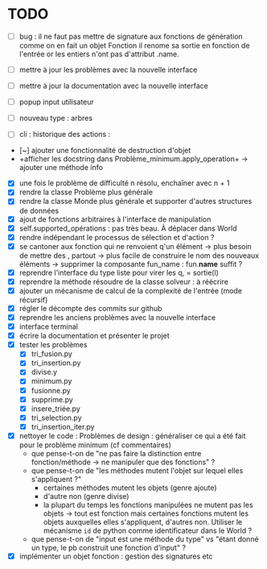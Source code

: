 # TODO
- [ ] bug : il ne faut pas mettre de signature aux fonctions de génération
  comme on en fait un objet Fonction il renome sa sortie en fonction de l'entrée
  or les entiers n'ont pas d'attribut .name.
- [ ] mettre à jour les problèmes avec la nouvelle interface
- [ ] mettre à jour la documentation avec la nouvelle interface
- [ ] popup input utilisateur
- [ ] nouveau type : arbres
- [ ] cli : historique des actions : 


- [~] ajouter une fonctionnalité de destruction d'objet
- +afficher les docstring dans Problème_minimum.apply_operation+
  -> ajouter une méthode info
- [X] une fois le problème de difficulté n résolu, enchaîner avec n + 1
- [X] rendre la classe Problème plus générale
- [X] rendre la classe Monde plus générale et supporter d'autres structures de données 
- [X] ajout de fonctions arbitraires à l'interface de manipulation
- [X] self.supported_opérations : pas très beau. À déplacer dans World
- [X] rendre indépendant le processus de sélection et d'action ?
- [X] se cantoner aux fonction qui ne renvoient q'un élément
-> plus besoin de mettre des , partout
-> plus facile de construire le nom des nouveaux éléments
-> supprimer la composante fun_name : fun.__name__ suffit ?
- [X] reprendre l'interface du type liste pour virer les q, = sortie(l)
- [X] reprendre la méthode résoudre de la classe solveur : à réécrire
- [X] ajouter un mécanisme de calcul de la complexité de l'entrée (mode récursif)
- [X] régler le décompte des commits sur github
- [X] reprendre les anciens problèmes avec la nouvelle interface
- [X] interface terminal
- [X] écrire la documentation et présenter le projet
- [X] tester les problèmes 
	- [X] tri_fusion.py
	- [X] tri_insertion.py
	- [X] divise.y
	- [X] minimum.py
	- [X] fusionne.py 
	- [X] supprime.py 
	- [X] insere_triée.py 
	- [X] tri_selection.py 
	- [X] tri_insertion_iter.py
- [X] nettoyer le code :
  Problèmes de design :
  généraliser ce qui a été fait pour le problème minimum (cf commentaires)
  - que pense-t-on de "ne pas faire la distinction entre fonction/méthode -> ne manipuler que des fonctions" ?
  - que pense-t-on de "les méthodes mutent l'objet sur lequel elles s'appliquent ?"
	- certaines méthodes mutent les objets (genre ajoute)
	- d'autre non (genre divise)
	- la plupart du temps les fonctions manipulées ne mutent pas les objets
  -> tout est fonction mais certaines fonctions mutent les objets auxquelles elles s'appliquent, d'autres non. Utiliser le mécanisme `id` de python comme identificateur dans le World ?
  - que pense-t-on de "input est une méthode du type" vs "étant donné un type, le pb construit une fonction d'input" ?
- [X] implémenter un objet fonction : gestion des signatures etc
